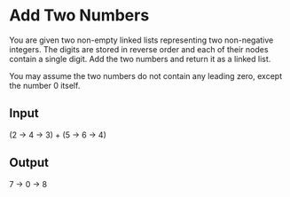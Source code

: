 # Add Two Numbers

You are given two non-empty linked lists representing two non-negative integers. The digits are stored in reverse order and each of their nodes contain a single digit. Add the two numbers and return it as a linked list.

You may assume the two numbers do not contain any leading zero, except the number 0 itself.

## Input

(2 -> 4 -> 3) + (5 -> 6 -> 4)

## Output

7 -> 0 -> 8
